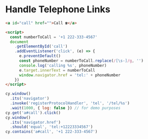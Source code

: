 # Handle Telephone Links

<!-- fiddle Confirm the telephone protocol URL -->

```html
<a id="call" href="">Call ☎️</a>
```

```html hide
<script>
  const numberToCall = '+1 222-333-4567'
  document
    .getElementById('call')
    .addEventListener('click', (e) => {
      e.preventDefault()
      const phoneNumber = numberToCall.replace(/[\s-]/g, '')
      console.log('calling %s', phoneNumber)
      e.target.innerText = numberToCall
      window.navigator.href = 'tel:' + phoneNumber
    })
</script>
```

```js
cy.window()
  .its('navigator')
  .invoke('registerProtocolHandler', 'tel', '/tel/%s')
  .wait(1000, { log: false }) // for demo purposes
cy.get('a#call').click()
cy.window()
  .its('navigator.href')
  .should('equal', 'tel:+12223334567')
cy.contains('a#call', '+1 222-333-4567')
```

<!-- fiddle-end -->

